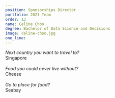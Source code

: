 ```yaml
---
position: Sponsorships Director
portfolio: 2021 Team
order: 13
name: Celine Choo
degree: Bachelor of Data Science and Decisions
image: celine-choo.jpg
one_line:
---
```

*Next country you want to travel to?*
<br>
Singapore
<br><br>
*Food you could never live without?*
<br>
Cheese
<br><br>
*Go to place for food?*
<br>
Seabay